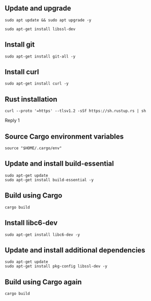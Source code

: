 
## Update and upgrade
```
sudo apt update && sudo apt upgrade -y
```

```
sudo apt-get install libssl-dev
```

## Install git
```
sudo apt-get install git-all -y
```

## Install curl
```
sudo apt-get install curl -y
```

## Rust installation
```
curl --proto '=https' --tlsv1.2 -sSf https://sh.rustup.rs | sh
```

Reply 1

## Source Cargo environment variables
```
source "$HOME/.cargo/env"
```

## Update and install build-essential
```
sudo apt-get update
sudo apt-get install build-essential -y
```

## Build using Cargo
```
cargo build
```

## Install libc6-dev
```
sudo apt-get install libc6-dev -y
```

## Update and install additional dependencies
```
sudo apt-get update
sudo apt-get install pkg-config libssl-dev -y
```

## Build using Cargo again
```
cargo build
```
